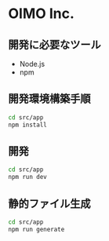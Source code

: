 # OIMO Inc.
## 開発に必要なツール
- Node.js
- npm

## 開発環境構築手順
```bash
cd src/app
npm install
```

## 開発
```bash
cd src/app
npm run dev
```

## 静的ファイル生成
```bash
cd src/app
npm run generate
```
